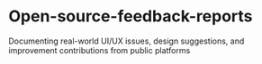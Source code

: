 # Open-source-feedback-reports
Documenting real-world UI/UX issues, design suggestions, and improvement contributions from public platforms
